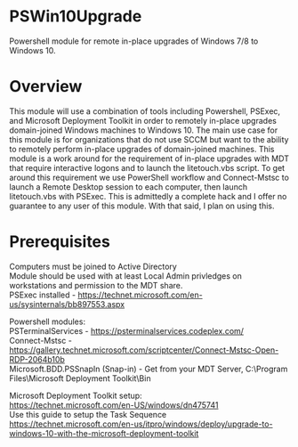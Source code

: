 # PSWin10Upgrade
Powershell module for remote in-place upgrades of Windows 7/8 to Windows 10.

# Overview
This module will use a combination of tools including Powershell, PSExec, and Microsoft Deployment Toolkit in order to remotely in-place upgrades domain-joined Windows machines to Windows 10. The main use case for this module is for organizations that do not use SCCM but want to the ability to remotely perform in-place upgrades of domain-joined machines. This module is a work around for the requirement of in-place upgrades with MDT that require interactive logons and to launch the litetouch.vbs script. To get around this requirement we use PowerShell workflow and Connect-Mstsc to launch a Remote Desktop session to each computer, then launch litetouch.vbs with PSExec. This is admittedly a complete hack and I offer no guarantee to any user of this module. With that said, I plan on using this.

# Prerequisites
Computers must be joined to Active Directory<br>
Module should be used with at least Local Admin privledges on workstations and permission to the MDT share.<br>
PSExec installed - https://technet.microsoft.com/en-us/sysinternals/bb897553.aspx

Powershell modules:<br>
PSTerminalServices - https://psterminalservices.codeplex.com/<br>
Connect-Mstsc - https://gallery.technet.microsoft.com/scriptcenter/Connect-Mstsc-Open-RDP-2064b10b<br>
Microsoft.BDD.PSSnapIn (Snap-in) - Get from your MDT Server, C:\Program Files\Microsoft Deployment Toolkit\Bin

Microsoft Deployment Toolkit setup:<br>
https://technet.microsoft.com/en-US/windows/dn475741<br>
Use this guide to setup the Task Sequence<br>
https://technet.microsoft.com/en-us/itpro/windows/deploy/upgrade-to-windows-10-with-the-microsoft-deployment-toolkit



